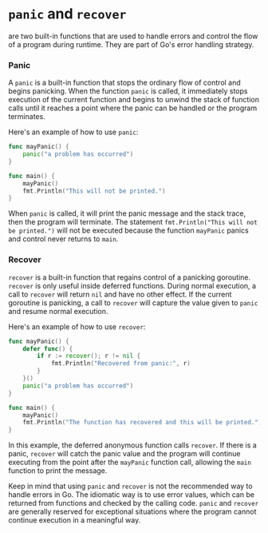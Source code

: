 # `panic` and `recover` 
are two built-in functions that are used to handle errors and control the flow of a program during runtime. They are part of Go's error handling strategy.

### Panic
A `panic` is a built-in function that stops the ordinary flow of control and begins panicking. When the function `panic` is called, it immediately stops execution of the current function and begins to unwind the stack of function calls until it reaches a point where the panic can be handled or the program terminates.

Here's an example of how to use `panic`:

```go
func mayPanic() {
    panic("a problem has occurred")
}

func main() {
    mayPanic()
    fmt.Println("This will not be printed.")
}
```

When `panic` is called, it will print the panic message and the stack trace, then the program will terminate. The statement `fmt.Println("This will not be printed.")` will not be executed because the function `mayPanic` panics and control never returns to `main`.

### Recover
`recover` is a built-in function that regains control of a panicking goroutine. `recover` is only useful inside deferred functions. During normal execution, a call to `recover` will return `nil` and have no other effect. If the current goroutine is panicking, a call to `recover` will capture the value given to `panic` and resume normal execution.

Here's an example of how to use `recover`:

```go
func mayPanic() {
    defer func() {
        if r := recover(); r != nil {
            fmt.Println("Recovered from panic:", r)
        }
    }()
    panic("a problem has occurred")
}

func main() {
    mayPanic()
    fmt.Println("The function has recovered and this will be printed.")
}
```

In this example, the deferred anonymous function calls `recover`. If there is a panic, `recover` will catch the panic value and the program will continue executing from the point after the `mayPanic` function call, allowing the `main` function to print the message.

Keep in mind that using `panic` and `recover` is not the recommended way to handle errors in Go. The idiomatic way is to use error values, which can be returned from functions and checked by the calling code. `panic` and `recover` are generally reserved for exceptional situations where the program cannot continue execution in a meaningful way.
